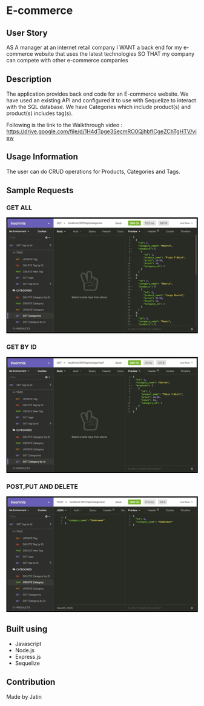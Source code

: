 # E-commerce

## User Story

AS A manager at an internet retail company
I WANT a back end for my e-commerce website that uses the latest technologies
SO THAT my company can compete with other e-commerce companies

## Description

The application provides back end code for an E-commerce website. We have used an existing API and configured it to use with Sequelize to interact with the SQL database.
We have Categories which include product(s) and product(s) includes tag(s).

Following is the link to the Walkthrough video : https://drive.google.com/file/d/1H4dTpge3SecmRO0QjhbfICgeZChTgHTV/view

## Usage Information

The user can do CRUD operations for Products, Categories and Tags.

## Sample Requests

### GET ALL

<img src = './images/GET.gif' alt = 'image' width = '500' height = '300' style = 'border:3px solid black'>

### GET BY ID

<img src = './images/GETBYID.gif' alt = 'image' width = '500' height = '300' style = 'border:3px solid black'>

### POST,PUT AND DELETE

<img src = './images/REST.gif' alt = 'image' width = '500' height = '300' style = 'border:3px solid black'>

## Built using

- Javascript
- Node.js
- Express.js
- Sequelize

## Contribution

Made by Jatin
